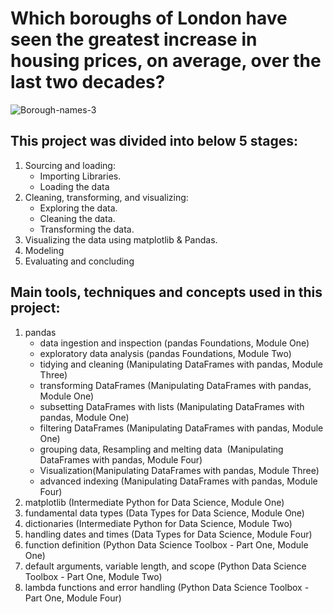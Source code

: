 # Which boroughs of London have seen the greatest increase in housing prices, on average, over the last two decades?

![Borough-names-3](https://user-images.githubusercontent.com/67468718/103183599-4ec0f800-4868-11eb-8bbf-dce90bb71ec5.jpg)

## This project was divided into below 5 stages:
   1. Sourcing and loading:
      * Importing Libraries.
      * Loading the data
   2. Cleaning, transforming, and visualizing:
      * Exploring the data.
      * Cleaning the data.
      * Transforming the data.
   3. Visualizing the data using matplotlib & Pandas.
   4. Modeling
   5. Evaluating and concluding

## Main tools, techniques and concepts used in this project:
   1. pandas
      * data ingestion and inspection (pandas Foundations, Module One)
      * exploratory data analysis (pandas Foundations, Module Two)
      * tidying and cleaning (Manipulating DataFrames with pandas, Module Three)
      * transforming DataFrames (Manipulating DataFrames with pandas, Module One)
      * subsetting DataFrames with lists (Manipulating DataFrames with pandas, Module One)
      * filtering DataFrames (Manipulating DataFrames with pandas, Module One)
      * grouping data, Resampling and melting data  (Manipulating DataFrames with pandas, Module Four)
      * Visualization(Manipulating DataFrames with pandas, Module Three)
      * advanced indexing (Manipulating DataFrames with pandas, Module Four)
   2. matplotlib (Intermediate Python for Data Science, Module One)
   3. fundamental data types (Data Types for Data Science, Module One)
   4. dictionaries (Intermediate Python for Data Science, Module Two)
   5. handling dates and times (Data Types for Data Science, Module Four)
   6. function definition (Python Data Science Toolbox - Part One, Module One)
   7. default arguments, variable length, and scope (Python Data Science Toolbox - Part One, Module Two)
   8. lambda functions and error handling (Python Data Science Toolbox - Part One, Module Four)


